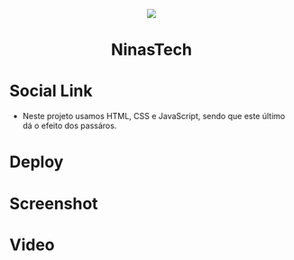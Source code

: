  <p align="center">

  <img src="https://user-images.githubusercontent.com/104739434/234849663-a2f8f7a3-10a4-47fd-af71-0403f198b389.jpg"/>

</p>

<h1 align="center"> NinasTech </h1>

# Social Link
- Neste projeto usamos HTML, CSS e JavaScript, sendo que este último dá o efeito dos passáros.


# Deploy



# Screenshot




# Video







